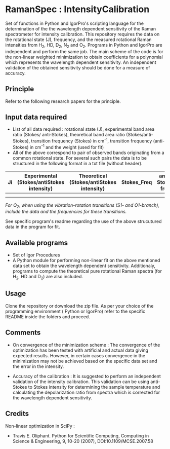 # RamanSpec : IntensityCalibration

Set of functions in Python and IgorPro's scripting language for the determination of the the wavelength dependent sensitivity of the Raman spectrometer for intensity calibration. This repository requires the data on the rotational state (J), frequency, and the measured rotational Raman intensities from H<sub>2</sub>, HD, D<sub>2</sub>, N<sub>2</sub> and O<sub>2</sub>. Programs in Python and IgorPro are independent and perform the same job. The main scheme of the code is for the non-linear weighted minimization to obtain coefficients for a polynomial which represents the wavelength dependent sensitivity. An independent validation of the obtained sensitivity should be done for a measure of accuracy. 

## Principle
Refer to the following research papers for the principle. 

## Input data required
 - List of all data required : rotational state (J), experimental band area ratio (Stokes/ anti-Stokes), theoretical band area ratio (Stokes/anti-Stokes), transition frequency (Stokes) in cm<sup>-1</sup>, transition frequency (anti-Stokes) in cm<sup>-1</sup> and the weight (used for fit)
 - All of the above correspond to pair of observed bands originating from a common rotational state. For several such pairs the data is to be structured in the following format in a txt file (without header).

| Ji | Experimental (Stokes/antiStokes intensity) | Theoretical (Stokes/antiStokes intensity) | Stokes_Freq | anti-Stokes freq | weight |
|----|----------------------------------|-------|-----------------|-------------|-----------------|
|    |                                  |       |                 |             |                 |
|    |                                  |       |                 |             |                 |

*For  O<sub>2</sub>, when using the vibration-rotation transitions (S1- and O1-branch), include the data and the frequencies for these transitions.*

See specific program's readme regarding the use of the above strucutured data in the program for fit. 

## Available programs
 - Set of Igor Procedures
 - A Python module 
for performing non-linear fit on the above mentioned data set to obtain the wavelength dependent sensitivity. Additionaly, programs to compute the theoretical pure rotational Raman spectra (for H<sub>2</sub>, HD and D<sub>2</sub>) are also included.

 
## Usage

Clone the repository or download the zip file. As per your choice of the programming environment ( Python or IgorPro) refer to the specific README inside the folders and proceed. 
 
## Comments
 
 - On convergence of the minimization scheme : The convergence of the optimization has been tested with artificial and actual data giving expected results. However, in certain cases convergence in the minimization may not be achieved based on the specific data set and the error in the intensity.
 
 - Accuracy of the calibration : It is suggested to perform an independent validation of the intensity calibration. This validation can be using anti-Stokes to Stokes intensity for determining the sample temperature and calculating the depolarization ratio from spectra which is corrected for the wavelength dependent sensitivity.
 

## Credits
Non-linear optimization in SciPy : 
 - Travis E. Oliphant. Python for Scientific Computing, Computing in Science & Engineering, 9, 10-20 (2007), DOI:10.1109/MCSE.2007.58 

